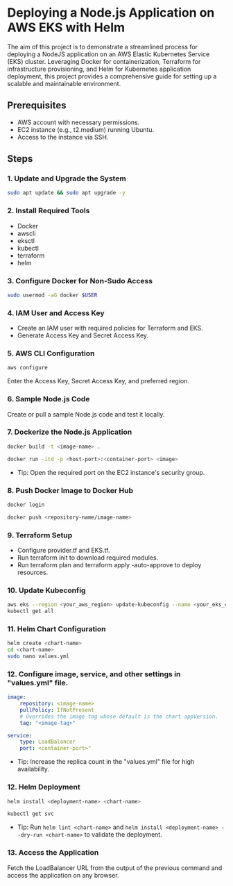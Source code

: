 # Deploying a Node.js Application on AWS EKS with Helm

The aim of this project is to demonstrate a streamlined process for deploying a NodeJS application on an AWS Elastic Kubernetes Service (EKS) cluster. Leveraging Docker for containerization, Terraform for infrastructure provisioning, and Helm for Kubernetes application deployment, this project provides a comprehensive guide for setting up a scalable and maintainable environment.

## Prerequisites

- AWS account with necessary permissions.
- EC2 instance (e.g., t2.medium) running Ubuntu.
- Access to the instance via SSH.

## Steps

### 1. Update and Upgrade the System

```bash
sudo apt update && sudo apt upgrade -y
```

### 2. Install Required Tools

- Docker 
- awscli 
- eksctl 
- kubectl 
- terraform 
- helm

### 3. Configure Docker for Non-Sudo Access

```bash
sudo usermod -aG docker $USER
```

### 4. IAM User and Access Key

- Create an IAM user with required policies for Terraform and EKS.
- Generate Access Key and Secret Access Key.

### 5. AWS CLI Configuration

```bash
aws configure
```

Enter the Access Key, Secret Access Key, and preferred region.

### 6. Sample Node.js Code

Create or pull a sample Node.js code and test it locally.

### 7. Dockerize the Node.js Application

```bash
docker build -t <image-name> .
```

```bash
docker run -itd -p <host-port>:<container-port> <image>
```

 - Tip: Open the required port on the EC2 instance's security group.

### 8. Push Docker Image to Docker Hub

```bash
docker login
```

```bash
docker push <repository-name/image-name>
```

### 9. Terraform Setup

- Configure provider.tf and EKS.tf.
- Run terraform init to download required modules.
- Run terraform plan and terraform apply -auto-approve to deploy resources.

### 10. Update Kubeconfig

```bash
aws eks --region <your_aws_region> update-kubeconfig --name <your_eks_cluster_name>
kubectl get all
```

### 11. Helm Chart Configuration

```bash
helm create <chart-name>
cd <chart-name>
sudo nano values.yml
```

### 12. Configure image, service, and other settings in "values.yml" file.

```yml
image:
    repository: <image-name>
    pullPolicy: IfNotPresent
    # Overrides the image tag whose default is the chart appVersion.
    tag: "<image-tag>"
```

```yml
service:
    type: LoadBalancer
    port: <container-port>"
```

   - Tip: Increase the replica count in the "values.yml" file for high availability.

### 12. Helm Deployment

```bash
helm install <deployment-name> <chart-name>
```

```bash
kubectl get svc
```

 - Tip: Run `helm lint <chart-name>` and `helm install <deployment-name> --dry-run <chart-name>` to validate the deployment.

### 13. Access the Application

Fetch the LoadBalancer URL from the output of the previous command and access the application on any browser.
